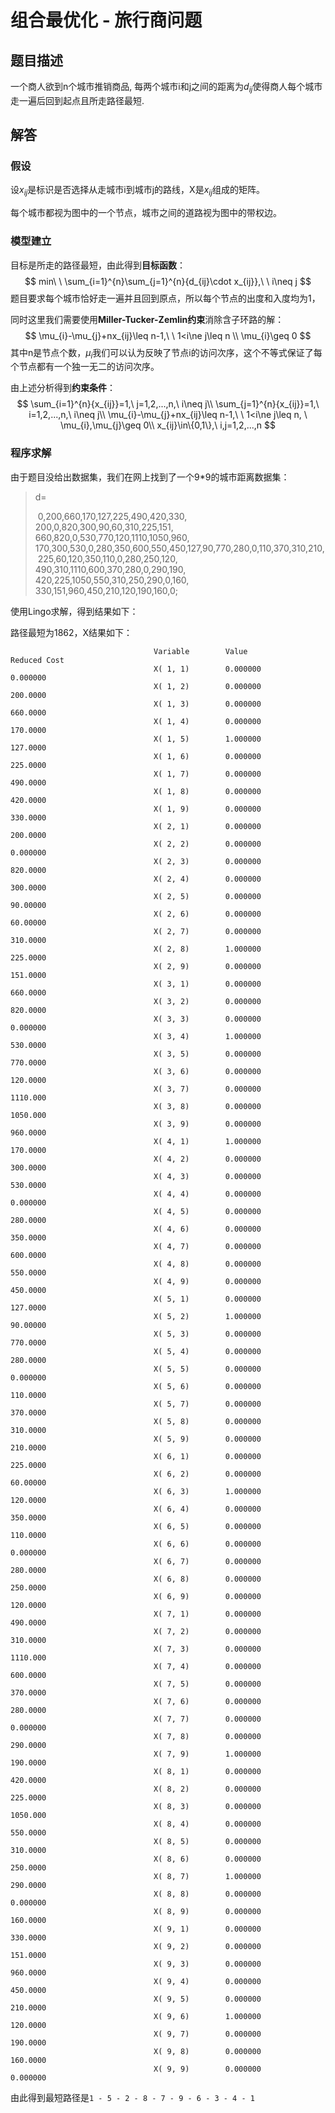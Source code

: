 # 组合最优化 - 旅行商问题

## 题目描述

一个商人欲到n个城市推销商品, 每两个城市i和j之间的距离为$d_{ij}$使得商人每个城市走一遍后回到起点且所走路径最短.

## 解答

### 假设

设$x_{ij}$是标识是否选择从走城市i到城市j的路线，X是$x_{ij}$组成的矩阵。

每个城市都视为图中的一个节点，城市之间的道路视为图中的带权边。

### 模型建立

目标是所走的路径最短，由此得到**目标函数**：
$$
min\ \ \sum_{i=1}^{n}\sum_{j=1}^{n}{d_{ij}\cdot x_{ij}},\ \ i\neq j
$$
题目要求每个城市恰好走一遍并且回到原点，所以每个节点的出度和入度均为1，

同时这里我们需要使用**Miller-Tucker-Zemlin约束**消除含子环路的解：
$$
\mu_{i}-\mu_{j}+nx_{ij}\leq n-1,\ \ 1<i\ne j\leq n \\
\mu_{i}\geq 0
$$
其中n是节点个数，$\mu_{i}$我们可以认为反映了节点i的访问次序，这个不等式保证了每个节点都有一个独一无二的访问次序。

由上述分析得到**约束条件**：
$$
\sum_{i=1}^{n}{x_{ij}}=1,\ j=1,2,...,n,\ i\neq j\\
\sum_{j=1}^{n}{x_{ij}}=1,\ i=1,2,...,n,\ i\neq j\\
\mu_{i}-\mu_{j}+nx_{ij}\leq n-1,\ \ 1<i\ne j\leq n, \ \mu_{i},\mu_{j}\geq 0\\
x_{ij}\in\{0,1\},\ i,j=1,2,...,n
$$

### 程序求解

由于题目没给出数据集，我们在网上找到了一个9*9的城市距离数据集：

> d=
>
> ​	0,200,660,170,127,225,490,420,330,
> ​	200,0,820,300,90,60,310,225,151,
> ​	660,820,0,530,770,120,1110,1050,960,
> ​	170,300,530,0,280,350,600,550,450,
> ​	127,90,770,280,0,110,370,310,210,
> ​	225,60,120,350,110,0,280,250,120,
> ​	490,310,1110,600,370,280,0,290,190,
> ​	420,225,1050,550,310,250,290,0,160,
> ​	330,151,960,450,210,120,190,160,0;



使用Lingo求解，得到结果如下：

路径最短为1862，X结果如下：

                                    Variable        Value               Reduced Cost
                                    X( 1, 1)        0.000000            0.000000
                                    X( 1, 2)        0.000000            200.0000
                                    X( 1, 3)        0.000000            660.0000
                                    X( 1, 4)        0.000000            170.0000
                                    X( 1, 5)        1.000000            127.0000
                                    X( 1, 6)        0.000000            225.0000
                                    X( 1, 7)        0.000000            490.0000
                                    X( 1, 8)        0.000000            420.0000
                                    X( 1, 9)        0.000000            330.0000
                                    X( 2, 1)        0.000000            200.0000
                                    X( 2, 2)        0.000000            0.000000
                                    X( 2, 3)        0.000000            820.0000
                                    X( 2, 4)        0.000000            300.0000
                                    X( 2, 5)        0.000000            90.00000
                                    X( 2, 6)        0.000000            60.00000
                                    X( 2, 7)        0.000000            310.0000
                                    X( 2, 8)        1.000000            225.0000
                                    X( 2, 9)        0.000000            151.0000
                                    X( 3, 1)        0.000000            660.0000
                                    X( 3, 2)        0.000000            820.0000
                                    X( 3, 3)        0.000000            0.000000
                                    X( 3, 4)        1.000000            530.0000
                                    X( 3, 5)        0.000000            770.0000
                                    X( 3, 6)        0.000000            120.0000
                                    X( 3, 7)        0.000000            1110.000
                                    X( 3, 8)        0.000000            1050.000
                                    X( 3, 9)        0.000000            960.0000
                                    X( 4, 1)        1.000000            170.0000
                                    X( 4, 2)        0.000000            300.0000
                                    X( 4, 3)        0.000000            530.0000
                                    X( 4, 4)        0.000000            0.000000
                                    X( 4, 5)        0.000000            280.0000
                                    X( 4, 6)        0.000000            350.0000
                                    X( 4, 7)        0.000000            600.0000
                                    X( 4, 8)        0.000000            550.0000
                                    X( 4, 9)        0.000000            450.0000
                                    X( 5, 1)        0.000000            127.0000
                                    X( 5, 2)        1.000000            90.00000
                                    X( 5, 3)        0.000000            770.0000
                                    X( 5, 4)        0.000000            280.0000
                                    X( 5, 5)        0.000000            0.000000
                                    X( 5, 6)        0.000000            110.0000
                                    X( 5, 7)        0.000000            370.0000
                                    X( 5, 8)        0.000000            310.0000
                                    X( 5, 9)        0.000000            210.0000
                                    X( 6, 1)        0.000000            225.0000
                                    X( 6, 2)        0.000000            60.00000
                                    X( 6, 3)        1.000000            120.0000
                                    X( 6, 4)        0.000000            350.0000
                                    X( 6, 5)        0.000000            110.0000
                                    X( 6, 6)        0.000000            0.000000
                                    X( 6, 7)        0.000000            280.0000
                                    X( 6, 8)        0.000000            250.0000
                                    X( 6, 9)        0.000000            120.0000
                                    X( 7, 1)        0.000000            490.0000
                                    X( 7, 2)        0.000000            310.0000
                                    X( 7, 3)        0.000000            1110.000
                                    X( 7, 4)        0.000000            600.0000
                                    X( 7, 5)        0.000000            370.0000
                                    X( 7, 6)        0.000000            280.0000
                                    X( 7, 7)        0.000000            0.000000
                                    X( 7, 8)        0.000000            290.0000
                                    X( 7, 9)        1.000000            190.0000
                                    X( 8, 1)        0.000000            420.0000
                                    X( 8, 2)        0.000000            225.0000
                                    X( 8, 3)        0.000000            1050.000
                                    X( 8, 4)        0.000000            550.0000
                                    X( 8, 5)        0.000000            310.0000
                                    X( 8, 6)        0.000000            250.0000
                                    X( 8, 7)        1.000000            290.0000
                                    X( 8, 8)        0.000000            0.000000
                                    X( 8, 9)        0.000000            160.0000
                                    X( 9, 1)        0.000000            330.0000
                                    X( 9, 2)        0.000000            151.0000
                                    X( 9, 3)        0.000000            960.0000
                                    X( 9, 4)        0.000000            450.0000
                                    X( 9, 5)        0.000000            210.0000
                                    X( 9, 6)        1.000000            120.0000
                                    X( 9, 7)        0.000000            190.0000
                                    X( 9, 8)        0.000000            160.0000
                                    X( 9, 9)        0.000000            0.000000
    

由此得到最短路径是```1 - 5 - 2 - 8 - 7 - 9 - 6 - 3 - 4 - 1 ```

